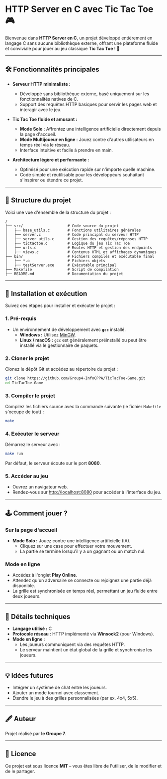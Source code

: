 
# HTTP Server en C avec Tic Tac Toe 🎮

Bienvenue dans **HTTP Server en C**, un projet développé entièrement en langage C sans aucune bibliothèque externe, offrant une plateforme fluide et conviviale pour jouer au jeu classique **Tic Tac Toe** ! 🚀

---

## 🛠 Fonctionnalités principales

- **Serveur HTTP minimaliste :**
  - Développé sans bibliothèque externe, basé uniquement sur les fonctionnalités natives de C.
  - Support des requêtes HTTP basiques pour servir les pages web et interagir avec le jeu.

- **Tic Tac Toe fluide et amusant :**
  - **Mode Solo** : Affrontez une intelligence artificielle directement depuis la page d'accueil.
  - **Mode Multijoueur en ligne** : Jouez contre d'autres utilisateurs en temps réel via le réseau.
  - Interface intuitive et facile à prendre en main.

- **Architecture légère et performante :**
  - Optimisé pour une exécution rapide sur n'importe quelle machine.
  - Code simple et réutilisable pour les développeurs souhaitant s'inspirer ou étendre ce projet.

---

## 📂 Structure du projet

Voici une vue d'ensemble de la structure du projet :

```
/
├── src/                    # Code source du projet
│   ├── base_utils.c        # Fonctions utilitaires générales
│   ├── server.c            # Code principal du serveur HTTP
│   ├── server_utils.c      # Gestion des requêtes/réponses HTTP
│   ├── tictactoe.c         # Logique du jeu Tic Tac Toe
│   ├── urls.c              # Routes HTTP et gestion des endpoints
│   ├── views.c             # Contenus HTML et affichages dynamiques
├── bin/                    # Fichiers compilés et exécutable final
│   ├── *.o                 # Fichiers objets
│   ├── testServer.exe      # Exécutable principal
├── Makefile                # Script de compilation
├── README.md               # Documentation du projet
```

---

## 🚀 Installation et exécution

Suivez ces étapes pour installer et exécuter le projet :

### 1. Pré-requis

- Un environnement de développement avec **`gcc`** installé.  
  - **Windows :** Utilisez [MinGW](https://www.mingw-w64.org/).  
  - **Linux / macOS :** `gcc` est généralement préinstallé ou peut être installé via le gestionnaire de paquets.

### 2. Cloner le projet

Clonez le dépôt Git et accédez au répertoire du projet :

```bash
git clone https://github.com/Group4-InfoCPPA/TicTacToe-Game.git
cd TicTacToe-Game
```

### 3. Compiler le projet

Compilez les fichiers source avec la commande suivante (le fichier `Makefile` s'occupe de tout) :

```bash
make
```

### 4. Exécuter le serveur

Démarrez le serveur avec :

```bash
make run
```

Par défaut, le serveur écoute sur le port **8080**.

### 5. Accéder au jeu

- Ouvrez un navigateur web.
- Rendez-vous sur [http://localhost:8080](http://localhost:8080) pour accéder à l'interface du jeu.

---

## 🕹 Comment jouer ?

### Sur la page d'accueil

- **Mode Solo :** Jouez contre une intelligence artificielle (IA).  
  - Cliquez sur une case pour effectuer votre mouvement.
  - La partie se termine lorsqu'il y a un gagnant ou un match nul.

### Mode en ligne

- Accédez à l'onglet **Play Online**.  
- Attendez qu'un adversaire se connecte ou rejoignez une partie déjà disponible.  
- La grille est synchronisée en temps réel, permettant un jeu fluide entre deux joueurs.

---

## 📜 Détails techniques

- **Langage utilisé :** C
- **Protocole réseau :** HTTP implémenté via **Winsock2** (pour Windows).
- **Mode en ligne :**
  - Les joueurs communiquent via des requêtes HTTP.
  - Le serveur maintient un état global de la grille et synchronise les joueurs.

---

## 💡 Idées futures

- Intégrer un système de chat entre les joueurs.
- Ajouter un mode tournoi avec classement.
- Étendre le jeu à des grilles personnalisées (par ex. 4x4, 5x5).

---

## 🖋 Auteur

Projet réalisé par **le Groupe 7**.  


---

## 📄 Licence

Ce projet est sous licence **MIT** – vous êtes libre de l'utiliser, de le modifier et de le partager.
